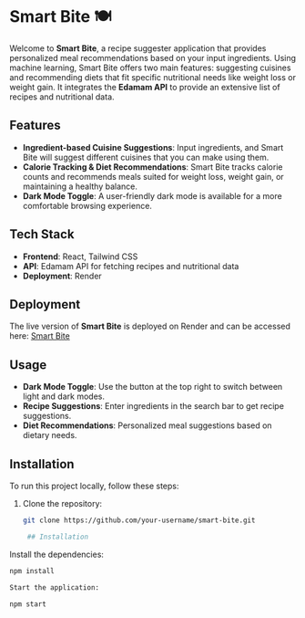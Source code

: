 # Smart Bite 🍽️

Welcome to **Smart Bite**, a recipe suggester application that provides personalized meal recommendations based on your input ingredients. Using machine learning, Smart Bite offers two main features: suggesting cuisines and recommending diets that fit specific nutritional needs like weight loss or weight gain. It integrates the **Edamam API** to provide an extensive list of recipes and nutritional data.

## Features

- **Ingredient-based Cuisine Suggestions**: Input ingredients, and Smart Bite will suggest different cuisines that you can make using them.
- **Calorie Tracking & Diet Recommendations**: Smart Bite tracks calorie counts and recommends meals suited for weight loss, weight gain, or maintaining a healthy balance.
- **Dark Mode Toggle**: A user-friendly dark mode is available for a more comfortable browsing experience.

## Tech Stack

- **Frontend**: React, Tailwind CSS
- **API**: Edamam API for fetching recipes and nutritional data
- **Deployment**: Render

## Deployment

The live version of **Smart Bite** is deployed on Render and can be accessed here: [Smart Bite](https://smart-bite.onrender.com/)

## Usage

- **Dark Mode Toggle**: Use the button at the top right to switch between light and dark modes.
- **Recipe Suggestions**: Enter ingredients in the search bar to get recipe suggestions.
- **Diet Recommendations**: Personalized meal suggestions based on dietary needs.

## Installation

To run this project locally, follow these steps:

1. Clone the repository:

   ```bash
   git clone https://github.com/your-username/smart-bite.git

    ## Installation

Install the dependencies:

```bash
npm install

Start the application:

npm start







